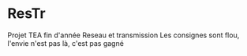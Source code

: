 # ResTr
Projet TEA fin d'année Reseau et transmission 
Les consignes sont flou, l'envie n'est pas là, c'est pas gagné
